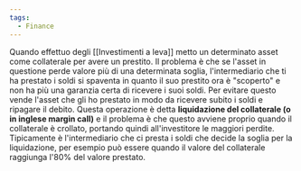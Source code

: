 ```yaml
---
tags:
  - Finance
---
```



Quando effettuo degli [[Investimenti a leva]] metto un determinato asset come collaterale per avere un prestito.
Il problema è che se l'asset in questione perde valore più di una determinata soglia, l'intermediario che ti ha prestato i soldi si spaventa in quanto il suo prestito ora è "scoperto" e non ha più una garanzia certa di ricevere i suoi soldi.
Per evitare questo vende l'asset che gli ho prestato in modo da ricevere subito i soldi e ripagare il debito.
Questa operazione è detta **liquidazione del collaterale (o in inglese margin call)** e il problema è che questo avviene proprio quando il collaterale è crollato, portando quindi all'investitore le maggiori perdite.
Tipicamente è l'intermediario che ci presta i soldi che decide la soglia per la liquidazione, per esempio può essere quando il valore del collaterale raggiunga l'80% del valore prestato.
